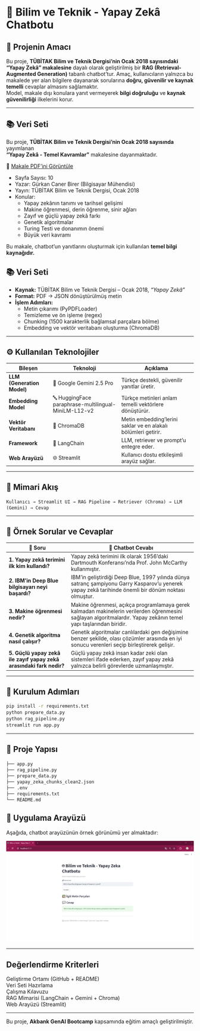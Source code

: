 # 🤖 Bilim ve Teknik - Yapay Zekâ Chatbotu

## 🎯 Projenin Amacı
Bu proje, **TÜBİTAK Bilim ve Teknik Dergisi’nin Ocak 2018 sayısındaki “Yapay Zekâ” makalesine** dayalı olarak geliştirilmiş bir **RAG (Retrieval-Augmented Generation)** tabanlı chatbot’tur. 
Amaç, kullanıcıların yalnızca bu makalede yer alan bilgilere dayanarak sorularına **doğru, güvenilir ve kaynak temelli** cevaplar almasını sağlamaktır.  
Model, makale dışı konulara yanıt vermeyerek **bilgi doğruluğu** ve **kaynak güvenilirliği** ilkelerini korur.

---
## 📚 Veri Seti

Bu proje, **TÜBİTAK Bilim ve Teknik Dergisi’nin Ocak 2018 sayısında** yayımlanan  
**“Yapay Zekâ - Temel Kavramlar”** makalesine dayanmaktadır.

🔗 [Makale PDF’ini Görüntüle](./yazi.pdf)
- Sayfa Sayısı: 10
- Yazar: Gürkan Caner Birer (Bilgisayar Mühendisi)
- Yayın: TÜBİTAK Bilim ve Teknik Dergisi, Ocak 2018
- Konular:
  - Yapay zekânın tanımı ve tarihsel gelişimi  
  - Makine öğrenmesi, derin öğrenme, sinir ağları  
  - Zayıf ve güçlü yapay zekâ farkı  
  - Genetik algoritmalar  
  - Turing Testi ve donanımın önemi  
  - Büyük veri kavramı

Bu makale, chatbot’un yanıtlarını oluşturmak için kullanılan **temel bilgi kaynağıdır.**


## 📚 Veri Seti
- **Kaynak:** TÜBİTAK Bilim ve Teknik Dergisi – Ocak 2018, *“Yapay Zekâ”*
- **Format:** PDF → JSON dönüştürülmüş metin
- **İşlem Adımları:**
  - Metin çıkarımı (PyPDFLoader)
  - Temizleme ve ön işleme (regex)
  - Chunking (1500 karakterlik bağlamsal parçalara bölme)
  - Embedding ve vektör veritabanı oluşturma (ChromaDB)

---

## ⚙️ Kullanılan Teknolojiler

| Bileşen | Teknoloji | Açıklama |
|----------|------------|-----------|
| **LLM (Generation Model)** | 🧠 Google Gemini 2.5 Pro | Türkçe destekli, güvenilir yanıtlar üretir. |
| **Embedding Model** | 🔤 HuggingFace paraphrase-multilingual-MiniLM-L12-v2 | Türkçe metinleri anlam temelli vektörlere dönüştürür. |
| **Vektör Veritabanı** | 💾 ChromaDB | Metin embedding’lerini saklar ve en alakalı bölümleri getirir. |
| **Framework** | 🧩 LangChain | LLM, retriever ve prompt’u entegre eder. |
| **Web Arayüzü** | 🌐 Streamlit | Kullanıcı dostu etkileşimli arayüz sağlar. |

---

## 🧩 Mimari Akış
```
Kullanıcı → Streamlit UI → RAG Pipeline → Retriever (Chroma) → LLM (Gemini) → Cevap
```

---

## 📌 Örnek Sorular ve Cevaplar

| 💬 Soru | 🤖 Chatbot Cevabı |
|----------|-------------------|
| **1. Yapay zekâ terimini ilk kim kullandı?** | Yapay zekâ terimini ilk olarak 1956’daki Dartmouth Konferansı’nda Prof. John McCarthy kullanmıştır. |
| **2. IBM’in Deep Blue bilgisayarı neyi başardı?** | IBM’in geliştirdiği Deep Blue, 1997 yılında dünya satranç şampiyonu Garry Kasparov’u yenerek yapay zekâ tarihinde önemli bir dönüm noktası olmuştur. |
| **3. Makine öğrenmesi nedir?** | Makine öğrenmesi, açıkça programlamaya gerek kalmadan makinelerin verilerden öğrenmesini sağlayan algoritmalardır. Yapay zekânın temel yapı taşlarından biridir. |
| **4. Genetik algoritma nasıl çalışır?** | Genetik algoritmalar canlılardaki gen değişimine benzer şekilde, olası çözümler arasında en iyi sonucu verenleri seçip birleştirerek gelişir. |
| **5. Güçlü yapay zekâ ile zayıf yapay zekâ arasındaki fark nedir?** | Güçlü yapay zekâ insan kadar zeki olan sistemleri ifade ederken, zayıf yapay zekâ yalnızca belirli görevlerde uzmanlaşmıştır. |

---

## 🧮 Kurulum Adımları
```bash
pip install -r requirements.txt
python prepare_data.py
python rag_pipeline.py
streamlit run app.py
```

---

## 📁 Proje Yapısı
```
├── app.py
├── rag_pipeline.py
├── prepare_data.py
├── yapay_zeka_chunks_clean2.json
├── .env
├── requirements.txt
└── README.md
```

## 🎨 Uygulama Arayüzü

Aşağıda, chatbot arayüzünün örnek görünümü yer almaktadır:

![Chatbot Arayüzü](./images/ui_preview.png)

---

## Değerlendirme Kriterleri
 Geliştirme Ortamı (GitHub + README)  
 Veri Seti Hazırlama  
 Çalışma Kılavuzu  
 RAG Mimarisi (LangChain + Gemini + Chroma)  
 Web Arayüzü (Streamlit)

---

Bu proje, **Akbank GenAI Bootcamp** kapsamında eğitim amaçlı geliştirilmiştir.
